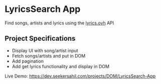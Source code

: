 # LyricsSearch App

Find songs, artists and lyrics using the [lyrics.ovh](https://lyrics.ovh) API

## Project Specifications

- Display UI with song/artist input
- Fetch songs/artists and put in DOM
- Add pagination
- Add get lyrics functionality and display in DOM

Live Demo: https://dev.seekersahil.com/projects/DOM/LyricsSearch-App